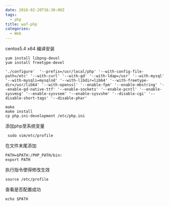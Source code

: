 ```yaml
---
date: 2016-02-20T16:30:00Z
tags:
  - php
title: waf-php
categories:
  - Web
---
```


centos5.4 x64 编译安装

    yum install libpng-devel
    yum install freetype-devel

    './configure'  '--prefix=/usr/local/php' '--with-config-file-path=/etc' '--with-curl' '--with-gd' '--with-ldap=/usr' '--with-mysql' '--with-mysqli=mysqlnd' '--with-libdir=lib64' '--with-freetype-dir=/usr/lib64' '--with-openssl' '--enable-fpm' '--enable-mbstring' '--enable-gd-native-ttf' '--enable-sockets' '--enable-pcntl' '--enable-sysvmsg' '--enable-sysvsem' '--enable-sysvshm' '--disable-cgi' '--disable-short-tags' '--disable-phar'
    
    make
    make install
    cp php.ini-development /etc/php.ini

添加php至系统变量

     sudo vim/etc/profile

在文件末尾添加 

    PATH=$PATH:/PHP_PATH/bin:
    export PATH

执行指令使得修改生效

    source /etc/profile

查看是否配置成功

    echo $PATH
